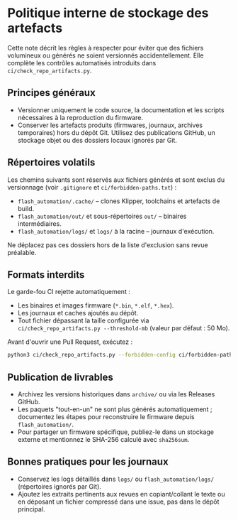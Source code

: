 # Politique interne de stockage des artefacts

Cette note décrit les règles à respecter pour éviter que des fichiers volumineux ou générés ne soient versionnés accidentellement. Elle complète les contrôles automatisés introduits dans `ci/check_repo_artifacts.py`.

## Principes généraux
- Versionner uniquement le code source, la documentation et les scripts nécessaires à la reproduction du firmware.
- Conserver les artefacts produits (firmwares, journaux, archives temporaires) hors du dépôt Git. Utilisez des publications GitHub, un stockage objet ou des dossiers locaux ignorés par Git.

## Répertoires volatils
Les chemins suivants sont réservés aux fichiers générés et sont exclus du versionnage (voir `.gitignore` et `ci/forbidden-paths.txt`) :

- `flash_automation/.cache/` – clones Klipper, toolchains et artefacts de build.
- `flash_automation/out/` et sous-répertoires `out/` – binaires intermédiaires.
- `flash_automation/logs/` et `logs/` à la racine – journaux d'exécution.

Ne déplacez pas ces dossiers hors de la liste d'exclusion sans revue préalable.

## Formats interdits
Le garde-fou CI rejette automatiquement :

- Les binaires et images firmware (`*.bin`, `*.elf`, `*.hex`).
- Les journaux et caches ajoutés au dépôt.
- Tout fichier dépassant la taille configurée via `ci/check_repo_artifacts.py --threshold-mb` (valeur par défaut : 50 Mo).

Avant d'ouvrir une Pull Request, exécutez :

```bash
python3 ci/check_repo_artifacts.py --forbidden-config ci/forbidden-paths.txt
```

## Publication de livrables
- Archivez les versions historiques dans `archive/` ou via les Releases GitHub.
- Les paquets "tout-en-un" ne sont plus générés automatiquement ; documentez les étapes pour reconstruire le firmware depuis `flash_automation/`.
- Pour partager un firmware spécifique, publiez-le dans un stockage externe et mentionnez le SHA-256 calculé avec `sha256sum`.

## Bonnes pratiques pour les journaux
- Conservez les logs détaillés dans `logs/` ou `flash_automation/logs/` (répertoires ignorés par Git).
- Ajoutez les extraits pertinents aux revues en copiant/collant le texte ou en déposant un fichier compressé dans une issue, pas dans le dépôt principal.
